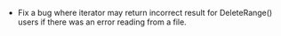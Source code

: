 * Fix a bug where iterator may return incorrect result for DeleteRange() users if there was an error reading from a file.